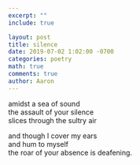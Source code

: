 ```yaml
---
excerpt: ""
include: true

layout: post
title: silence
date: 2019-07-02 1:02:00 -0700
categories: poetry
math: true
comments: true
author: Aaron
---
```



amidst a sea of sound  
the assault of your silence  
slices through the sultry air  

and though I cover my ears  
and hum to myself  
the roar of your absence is deafening.
